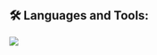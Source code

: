 
<div id="badges">

## 🛠️ Languages and Tools:
<p>
  <a href="https://skillicons.dev">
   <img src="https://skillicons.dev/icons?i=javascript,typescript,rust,go,react,reactnative,nodejs,express,mongodb,mysql,postgresql,aws,tailwind,git,docker,kubernetes,vim"/>
  </a>
</p>
</div>
